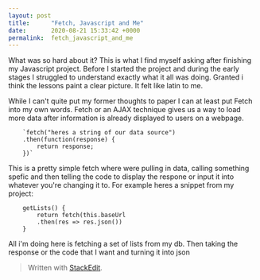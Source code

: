 ```yaml
---
layout: post
title:      "Fetch, Javascript and Me"
date:       2020-08-21 15:33:42 +0000
permalink:  fetch_javascript_and_me
---
```






What was so hard about it? This is what I find myself asking after finishing my Javascript project. Before I started the project and during the early stages I struggled to understand exactly what it all was doing. Granted i think the lessons paint a clear picture. It felt like latin to me.

While I can't quite put my former thoughts to paper I can at least put Fetch into my own words. Fetch or an AJAX technique gives us a way to load more data after information is already displayed to users on a webpage.


		`fetch("heres a string of our data source")
		.then(function(response) {
			return response;
		})`

This is a pretty simple fetch where were pulling in data, calling something spefic and then telling the code to display the respone or input it into whatever you're changing it to. 
		For example heres a snippet from my project:

  

		getLists() {
			return fetch(this.baseUrl
			.then(res => res.json())
		}

All i'm doing here is fetching a set of lists from my db. Then taking the response or the code that I want and turning it into json

> Written with [StackEdit](https://stackedit.io/).
